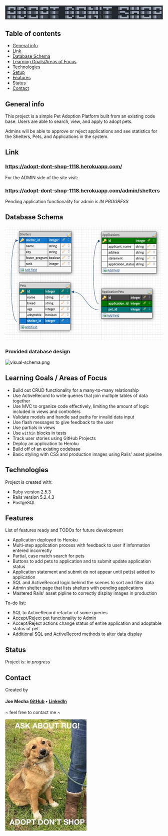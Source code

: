 ![Title](/app/assets/images/title.jpg "Adopt Don't Shop")
## Table of contents
* [General info](#general-info)
* [Link](#link)
* [Database Schema](#database-schema)
* [Learning Goals/Areas of Focus](#learning-goals)
* [Technologies](#technologies)
* [Setup](#setup)
* [Features](#features)
* [Status](#status)
* [Contact](#contact)

## General info
This project is a simple Pet Adoption Platform built from an existing code base.
Users are able to search, view, and apply to adopt pets.

Admins will be able to approve or reject applications and see statistics for the
Shelters, Pets, and Applications in the system.


## Link
### https://adopt-dont-shop-1118.herokuapp.com/

For the ADMIN side of the site visit:
### https://adopt-dont-shop-1118.herokuapp.com/admin/shelters
Pending application functionality for admin is _IN PROGRESS_

## Database Schema
![Diagram](/app/assets/images/database_diagram.jpg "Database Diagram")

### Provided database design
![visual-schema.png](https://i.postimg.cc/0ywZgQ1W/visual-schema.png)

## Learning Goals / Areas of Focus
* Build out CRUD functionality for a many-to-many relationship
* Use ActiveRecord to write queries that join multiple tables of data together
* Use MVC to organize code effectively, limiting the amount of logic included in
  views and controllers
* Validate models and handle sad paths for invalid data input
* Use flash messages to give feedback to the user
* Use partials in views
* Use `within` blocks in tests
* Track user stories using GitHub Projects
* Deploy an application to Heroku
* Build off of an existing codebase
* Basic styling with CSS and production images using Rails' asset pipeline


## Technologies
Project is created with:
* Ruby version 2.5.3
* Rails version 5.2.4.3
* PostgeSQL


## Features
List of features ready and TODOs for future development
* Application deployed to Heroku
* Multi-step application process with feedback to user if information entered
  incorrectly
* Partial, case match search for pets
* Buttons to add pets to application and to submit update application status
* Application statement and submit do not appear until pet(s) added to
  application
* SQL and ActiveRecord logic behind the scenes to sort and filter data
* Admin shelter page that lists shelters with pending applications
* Mastered Rails' asset pipline to correctly display images in production

To-do list:
* SQL to ActiveRecord refactor of some queries
* Accept/Reject pet functionality to Admin
* Accept/Reject actions change status of entire application and adoptable status
  of pet
* Additional SQL and ActiveRecord methods to alter data display


## Status
Project is: _in progress_


## Contact
Created by
  #### Joe Mecha [GitHub](https://github.com/joemecha) • [LinkedIn](https://www.linkedin.com/in/joemecha/)

~ feel free to contact me ~

![Rug](/app/assets/images/rug.jpg "Adopt this dog")
